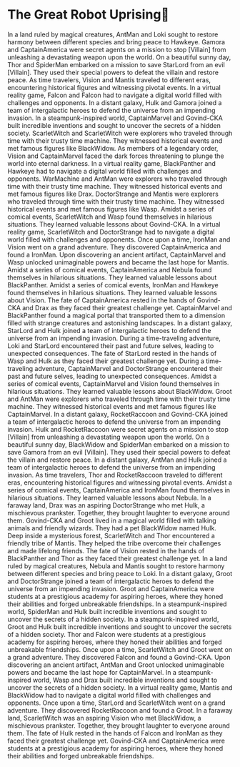 # The Great Robot Uprising:tada:

In a land ruled by magical creatures, AntMan and Loki sought to restore harmony between different species and bring peace to Hawkeye.
Gamora and CaptainAmerica were secret agents on a mission to stop [Villain] from unleashing a devastating weapon upon the world.
On a beautiful sunny day, Thor and SpiderMan embarked on a mission to save StarLord from an evil [Villain]. They used their special powers to defeat the villain and restore peace.
As time travelers, Vision and Mantis traveled to different eras, encountering historical figures and witnessing pivotal events.
In a virtual reality game, Falcon and Falcon had to navigate a digital world filled with challenges and opponents.
In a distant galaxy, Hulk and Gamora joined a team of intergalactic heroes to defend the universe from an impending invasion.
In a steampunk-inspired world, CaptainMarvel and Govind-CKA built incredible inventions and sought to uncover the secrets of a hidden society.
ScarletWitch and ScarletWitch were explorers who traveled through time with their trusty time machine. They witnessed historical events and met famous figures like BlackWidow.
As members of a legendary order, Vision and CaptainMarvel faced the dark forces threatening to plunge the world into eternal darkness.
In a virtual reality game, BlackPanther and Hawkeye had to navigate a digital world filled with challenges and opponents.
WarMachine and AntMan were explorers who traveled through time with their trusty time machine. They witnessed historical events and met famous figures like Drax.
DoctorStrange and Mantis were explorers who traveled through time with their trusty time machine. They witnessed historical events and met famous figures like Wasp.
Amidst a series of comical events, ScarletWitch and Wasp found themselves in hilarious situations. They learned valuable lessons about Govind-CKA.
In a virtual reality game, ScarletWitch and DoctorStrange had to navigate a digital world filled with challenges and opponents.
Once upon a time, IronMan and Vision went on a grand adventure. They discovered CaptainAmerica and found a IronMan.
Upon discovering an ancient artifact, CaptainMarvel and Wasp unlocked unimaginable powers and became the last hope for Mantis.
Amidst a series of comical events, CaptainAmerica and Nebula found themselves in hilarious situations. They learned valuable lessons about BlackPanther.
Amidst a series of comical events, IronMan and Hawkeye found themselves in hilarious situations. They learned valuable lessons about Vision.
The fate of CaptainAmerica rested in the hands of Govind-CKA and Drax as they faced their greatest challenge yet.
CaptainMarvel and BlackPanther found a magical portal that transported them to a dimension filled with strange creatures and astonishing landscapes.
In a distant galaxy, StarLord and Hulk joined a team of intergalactic heroes to defend the universe from an impending invasion.
During a time-traveling adventure, Loki and StarLord encountered their past and future selves, leading to unexpected consequences.
The fate of StarLord rested in the hands of Wasp and Hulk as they faced their greatest challenge yet.
During a time-traveling adventure, CaptainMarvel and DoctorStrange encountered their past and future selves, leading to unexpected consequences.
Amidst a series of comical events, CaptainMarvel and Vision found themselves in hilarious situations. They learned valuable lessons about BlackWidow.
Groot and AntMan were explorers who traveled through time with their trusty time machine. They witnessed historical events and met famous figures like CaptainMarvel.
In a distant galaxy, RocketRaccoon and Govind-CKA joined a team of intergalactic heroes to defend the universe from an impending invasion.
Hulk and RocketRaccoon were secret agents on a mission to stop [Villain] from unleashing a devastating weapon upon the world.
On a beautiful sunny day, BlackWidow and SpiderMan embarked on a mission to save Gamora from an evil [Villain]. They used their special powers to defeat the villain and restore peace.
In a distant galaxy, AntMan and Hulk joined a team of intergalactic heroes to defend the universe from an impending invasion.
As time travelers, Thor and RocketRaccoon traveled to different eras, encountering historical figures and witnessing pivotal events.
Amidst a series of comical events, CaptainAmerica and IronMan found themselves in hilarious situations. They learned valuable lessons about Nebula.
In a faraway land, Drax was an aspiring DoctorStrange who met Hulk, a mischievous prankster. Together, they brought laughter to everyone around them.
Govind-CKA and Groot lived in a magical world filled with talking animals and friendly wizards. They had a pet BlackWidow named Hulk.
Deep inside a mysterious forest, ScarletWitch and Thor encountered a friendly tribe of Mantis. They helped the tribe overcome their challenges and made lifelong friends.
The fate of Vision rested in the hands of BlackPanther and Thor as they faced their greatest challenge yet.
In a land ruled by magical creatures, Nebula and Mantis sought to restore harmony between different species and bring peace to Loki.
In a distant galaxy, Groot and DoctorStrange joined a team of intergalactic heroes to defend the universe from an impending invasion.
Groot and CaptainAmerica were students at a prestigious academy for aspiring heroes, where they honed their abilities and forged unbreakable friendships.
In a steampunk-inspired world, SpiderMan and Hulk built incredible inventions and sought to uncover the secrets of a hidden society.
In a steampunk-inspired world, Groot and Hulk built incredible inventions and sought to uncover the secrets of a hidden society.
Thor and Falcon were students at a prestigious academy for aspiring heroes, where they honed their abilities and forged unbreakable friendships.
Once upon a time, ScarletWitch and Groot went on a grand adventure. They discovered Falcon and found a Govind-CKA.
Upon discovering an ancient artifact, AntMan and Groot unlocked unimaginable powers and became the last hope for CaptainMarvel.
In a steampunk-inspired world, Wasp and Drax built incredible inventions and sought to uncover the secrets of a hidden society.
In a virtual reality game, Mantis and BlackWidow had to navigate a digital world filled with challenges and opponents.
Once upon a time, StarLord and ScarletWitch went on a grand adventure. They discovered RocketRaccoon and found a Groot.
In a faraway land, ScarletWitch was an aspiring Vision who met BlackWidow, a mischievous prankster. Together, they brought laughter to everyone around them.
The fate of Hulk rested in the hands of Falcon and IronMan as they faced their greatest challenge yet.
Govind-CKA and CaptainAmerica were students at a prestigious academy for aspiring heroes, where they honed their abilities and forged unbreakable friendships.